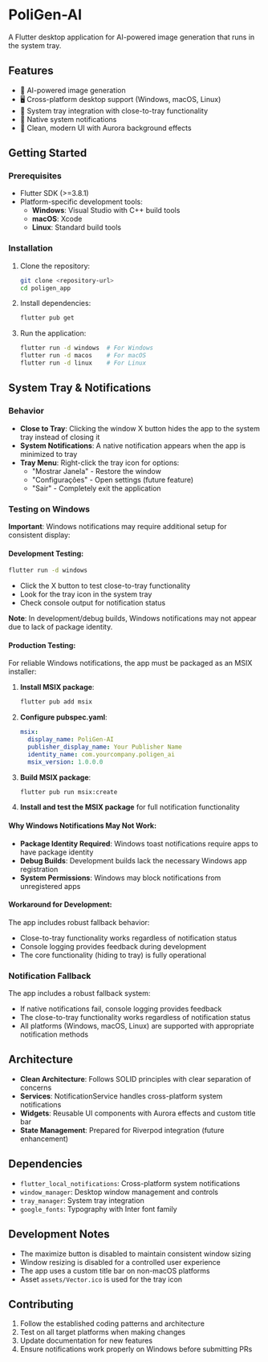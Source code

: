 # PoliGen-AI

A Flutter desktop application for AI-powered image generation that runs in the system tray.

## Features

- 🎨 AI-powered image generation
- 🖥️ Cross-platform desktop support (Windows, macOS, Linux)
- 📱 System tray integration with close-to-tray functionality
- 🔔 Native system notifications
- 🎯 Clean, modern UI with Aurora background effects

## Getting Started

### Prerequisites

- Flutter SDK (>=3.8.1)
- Platform-specific development tools:
  - **Windows**: Visual Studio with C++ build tools
  - **macOS**: Xcode
  - **Linux**: Standard build tools

### Installation

1. Clone the repository:

   ```bash
   git clone <repository-url>
   cd poligen_app
   ```

2. Install dependencies:

   ```bash
   flutter pub get
   ```

3. Run the application:
   ```bash
   flutter run -d windows  # For Windows
   flutter run -d macos    # For macOS
   flutter run -d linux    # For Linux
   ```

## System Tray & Notifications

### Behavior

- **Close to Tray**: Clicking the window X button hides the app to the system tray instead of closing it
- **System Notifications**: A native notification appears when the app is minimized to tray
- **Tray Menu**: Right-click the tray icon for options:
  - "Mostrar Janela" - Restore the window
  - "Configurações" - Open settings (future feature)
  - "Sair" - Completely exit the application

### Testing on Windows

**Important**: Windows notifications may require additional setup for consistent display:

#### **Development Testing**:

```bash
flutter run -d windows
```

- Click the X button to test close-to-tray functionality
- Look for the tray icon in the system tray
- Check console output for notification status

**Note**: In development/debug builds, Windows notifications may not appear due to lack of package identity.

#### **Production Testing**:

For reliable Windows notifications, the app must be packaged as an MSIX installer:

1. **Install MSIX package**:

   ```bash
   flutter pub add msix
   ```

2. **Configure pubspec.yaml**:

   ```yaml
   msix:
     display_name: PoliGen-AI
     publisher_display_name: Your Publisher Name
     identity_name: com.yourcompany.poligen_ai
     msix_version: 1.0.0.0
   ```

3. **Build MSIX package**:

   ```bash
   flutter pub run msix:create
   ```

4. **Install and test the MSIX package** for full notification functionality

#### **Why Windows Notifications May Not Work**:

- **Package Identity Required**: Windows toast notifications require apps to have package identity
- **Debug Builds**: Development builds lack the necessary Windows app registration
- **System Permissions**: Windows may block notifications from unregistered apps

#### **Workaround for Development**:

The app includes robust fallback behavior:

- Close-to-tray functionality works regardless of notification status
- Console logging provides feedback during development
- The core functionality (hiding to tray) is fully operational

### Notification Fallback

The app includes a robust fallback system:

- If native notifications fail, console logging provides feedback
- The close-to-tray functionality works regardless of notification status
- All platforms (Windows, macOS, Linux) are supported with appropriate notification methods

## Architecture

- **Clean Architecture**: Follows SOLID principles with clear separation of concerns
- **Services**: NotificationService handles cross-platform system notifications
- **Widgets**: Reusable UI components with Aurora effects and custom title bar
- **State Management**: Prepared for Riverpod integration (future enhancement)

## Dependencies

- `flutter_local_notifications`: Cross-platform system notifications
- `window_manager`: Desktop window management and controls
- `tray_manager`: System tray integration
- `google_fonts`: Typography with Inter font family

## Development Notes

- The maximize button is disabled to maintain consistent window sizing
- Window resizing is disabled for a controlled user experience
- The app uses a custom title bar on non-macOS platforms
- Asset `assets/Vector.ico` is used for the tray icon

## Contributing

1. Follow the established coding patterns and architecture
2. Test on all target platforms when making changes
3. Update documentation for new features
4. Ensure notifications work properly on Windows before submitting PRs
